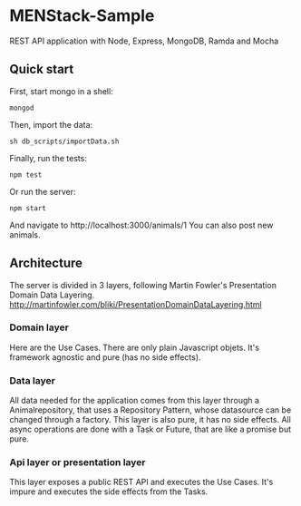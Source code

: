 # MENStack-Sample
REST API application with Node, Express, MongoDB, Ramda and Mocha

## Quick start

First, start mongo in a shell:

```
mongod
```
Then, import the data:

```
sh db_scripts/importData.sh
```

Finally, run the tests:

```
npm test
```

Or run the server:

```
npm start
```

And navigate to http://localhost:3000/animals/1
You can also post new animals.

## Architecture

The server is divided in 3 layers, following Martin Fowler's Presentation Domain Data Layering.
http://martinfowler.com/bliki/PresentationDomainDataLayering.html

### Domain layer

Here are the Use Cases. There are only plain Javascript objets. It's framework agnostic and pure (has no side effects).

### Data layer

All data needed for the application comes from this layer through a Animalrepository,
that uses a Repository Pattern, whose datasource can be changed through a factory. This layer is also pure, it has no side effects.
All async operations are done with a Task or Future, that are like a promise but pure.

### Api layer or presentation layer

This layer exposes a public REST API and executes the Use Cases. It's impure and executes the side effects from the Tasks.

